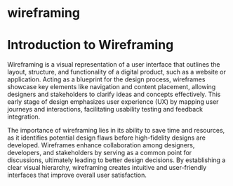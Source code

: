 # wireframing
# Introduction to Wireframing

Wireframing is a visual representation of a user interface that outlines the layout, structure, and functionality of a digital product, such as a website or application. Acting as a blueprint for the design process, wireframes showcase key elements like navigation and content placement, allowing designers and stakeholders to clarify ideas and concepts effectively. This early stage of design emphasizes user experience (UX) by mapping user journeys and interactions, facilitating usability testing and feedback integration.

The importance of wireframing lies in its ability to save time and resources, as it identifies potential design flaws before high-fidelity designs are developed. Wireframes enhance collaboration among designers, developers, and stakeholders by serving as a common point for discussions, ultimately leading to better design decisions. By establishing a clear visual hierarchy, wireframing creates intuitive and user-friendly interfaces that improve overall user satisfaction. 
